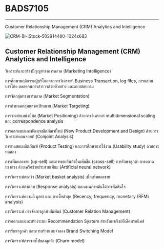 
# BADS7105
----------------------
Customer Relationship Management (CRM) Analytics and Intelligence

![CRM-BI-iStock-502914480-1024x683](https://user-images.githubusercontent.com/77845862/122632435-fd017800-d0fc-11eb-8daf-d43d1503caf0.jpg)

Customer Relationship Management (CRM) Analytics and Intelligence
----------------------------
วิเคราะห์และสร้างปัญญาทางการตลาด (Marketing Intelligence)

การศึกษาพฤติกรรมผู้บริโภคจากการวิเคราะห์ Business Transaction, log files, การแสกนบาร์โค้ด ตลอดจนการสำรวจด้วยตัวอย่าง และแบบสอบถาม

การจัดกลุ่มทางการตลาด (Market Segmentation)

การกำหนดกลุ่มตลาดเป้าหมาย (Market Targeting)

การวางตำแหน่งยี่ห้อ (Market Positioning) ด้วยการวิเคราะห์ multidimensional scaling และ correspondence analysis

การออกแบบและพัฒนาผลิตภัณฑ์ใหม่ (New Product Development and Design) ด้วยการวิเคราะห์คอนจอยท์ (Conjoint Analysis)

การทดสอบผลิตภัณฑ์ (Product Testing) และการศึกษาการใช้งาน (Usability study) ด้วยการทดลอง

การเพิ่มยอดขาย (up-sell) และการขายสินค้าอื่นเพิ่มขึ้น (cross-sell) การรักษาลูกค้า การตลาดทางตรง ด้วยเครือข่ายประสาทเทียม (Artificial neural network)

การวิเคราะห์ตะกร้า (Market basket analysis) เพื่อเพิ่มยอดขาย

การวิเคราะห์คำตอบ (Response analysis) และแผนภาพต้นไม้การตัดสินใจ

การวิเคราะห์ความถี่ มูลค่า และ การซื้อล่าสุด (Recency, frequency, monetary (RFM) analysis)

การวิเคราะห์ การจัดการลูกค้าสัมพันธ์ (Customer Relation Management)

การออกแบบและสร้างระบบ Recommendation System สำหรับพาณิชย์อีเล็คทรอนิคส์

การรักษาลูกค้า และการสร้างแบบจำลอง Brand Switching Model

การวิเคราะห์การจากไปของลูกค้า (Churn model)
